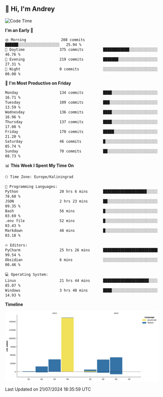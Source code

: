 ## 👋 Hi, I'm Andrey

<!--START_SECTION:waka-->
![Code Time](http://img.shields.io/badge/Code%20Time-234%20hrs%2045%20mins-blue)

**I'm an Early 🐤** 

```text
🌞 Morning                208 commits         ██████░░░░░░░░░░░░░░░░░░░   25.94 % 
🌆 Daytime                375 commits         ████████████░░░░░░░░░░░░░   46.76 % 
🌃 Evening                219 commits         ███████░░░░░░░░░░░░░░░░░░   27.31 % 
🌙 Night                  0 commits           ░░░░░░░░░░░░░░░░░░░░░░░░░   00.00 % 
```
📅 **I'm Most Productive on Friday** 

```text
Monday                   134 commits         ████░░░░░░░░░░░░░░░░░░░░░   16.71 % 
Tuesday                  109 commits         ███░░░░░░░░░░░░░░░░░░░░░░   13.59 % 
Wednesday                136 commits         ████░░░░░░░░░░░░░░░░░░░░░   16.96 % 
Thursday                 137 commits         ████░░░░░░░░░░░░░░░░░░░░░   17.08 % 
Friday                   170 commits         █████░░░░░░░░░░░░░░░░░░░░   21.20 % 
Saturday                 46 commits          █░░░░░░░░░░░░░░░░░░░░░░░░   05.74 % 
Sunday                   70 commits          ██░░░░░░░░░░░░░░░░░░░░░░░   08.73 % 
```


📊 **This Week I Spent My Time On** 

```text
🕑︎ Time Zone: Europe/Kaliningrad

💬 Programming Languages: 
Python                   20 hrs 6 mins       ████████████████████░░░░░   78.68 % 
JSON                     2 hrs 23 mins       ██░░░░░░░░░░░░░░░░░░░░░░░   09.35 % 
Bash                     56 mins             █░░░░░░░░░░░░░░░░░░░░░░░░   03.69 % 
.env file                52 mins             █░░░░░░░░░░░░░░░░░░░░░░░░   03.43 % 
Markdown                 48 mins             █░░░░░░░░░░░░░░░░░░░░░░░░   03.18 % 

🔥 Editors: 
PyCharm                  25 hrs 26 mins      █████████████████████████   99.54 % 
Obsidian                 6 mins              ░░░░░░░░░░░░░░░░░░░░░░░░░   00.46 % 

💻 Operating System: 
Linux                    21 hrs 44 mins      █████████████████████░░░░   85.07 % 
Windows                  3 hrs 48 mins       ████░░░░░░░░░░░░░░░░░░░░░   14.93 % 
```

**Timeline**

![Lines of Code chart](https://raw.githubusercontent.com/Mist3s/Mist3s/main/assets/bar_graph.png)


 Last Updated on 21/07/2024 18:35:59 UTC
<!--END_SECTION:waka-->

